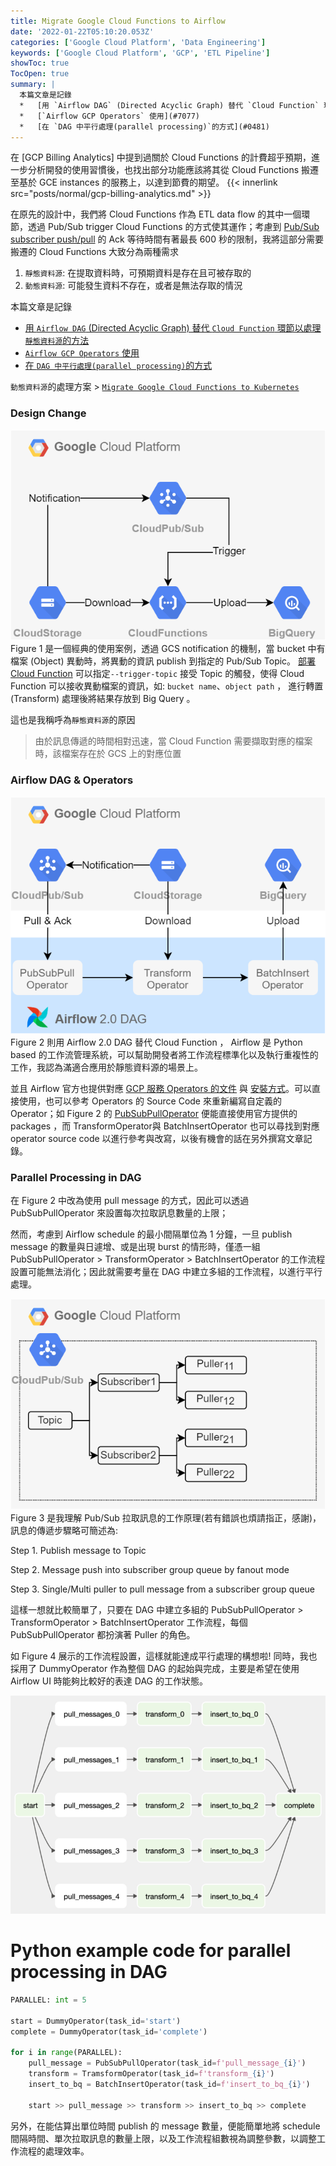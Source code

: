 ```yaml
---
title: Migrate Google Cloud Functions to Airflow
date: '2022-01-22T05:10:20.053Z'
categories: ['Google Cloud Platform', 'Data Engineering']
keywords: ['Google Cloud Platform', 'GCP', 'ETL Pipeline']
showToc: true
TocOpen: true
summary: |
  本篇文章是記錄
  *   [用 `Airflow DAG` (Directed Acyclic Graph) 替代 `Cloud Function` 環節以處理`靜態資料源`的方法](#a63a)
  *   [`Airflow GCP Operators` 使用](#7077)
  *   [在 `DAG 中平行處理(parallel processing)`的方式](#0481)
---
```


在 [GCP Billing Analytics] 中提到過關於 Cloud Functions 的計費超乎預期，進一步分析開發的使用習慣後，也找出部分功能應該將其從 Cloud Functions 搬遷至基於 GCE instances 的服務上，以達到節費的期望。
{{< innerlink src="posts/normal/gcp-billing-analytics.md" >}} 

在原先的設計中，我們將 Cloud Functions 作為 ETL data flow 的其中一個環節，透過 Pub/Sub trigger Cloud Functions 的方式使其運作；考慮到 [Pub/Sub subscriber push/pull](https://cloud.google.com/pubsub/docs/subscriber#push_pull) 的 Ack 等待時間有著最長 600 秒的限制，我將這部分需要搬遷的 Cloud Functions 大致分為兩種需求

1.  `靜態資料源`: 在提取資料時，可預期資料是存在且可被存取的
2.  `動態資料源`: 可能發生資料不存在，或者是無法存取的情況

本篇文章是記錄

*   [用 `Airflow DAG` (Directed Acyclic Graph) 替代 `Cloud Function` 環節以處理`靜態資料源`的方法](#a63a)
*   [`Airflow GCP Operators` 使用](#7077)
*   [在 `DAG 中平行處理(parallel processing)`的方式](#0481)

`動態資料源`的處理方案 > [`Migrate Google Cloud Functions to Kubernetes`](https://medium.com/@zhweiliu/migrate-google-cloud-functions-to-kubernetes-b6f777f6cd25?source=your_stories_page----------------------------------------)

### Design Change

![](/images/normal/migrate-google-cloud-functions-to-airflow/image_0.png)
Figure 1 是一個經典的使用案例，透過 GCS notification 的機制，當 bucket 中有檔案 (Object) 異動時，將異動的資訊 publish 到指定的 Pub/Sub Topic。 [部署 Cloud Function](https://cloud.google.com/functions/docs/calling/pubsub#deploying_your_function) 可以指定`--trigger-topic` 接受 Topic 的觸發，使得 Cloud Function 可以接收異動檔案的資訊，如: `bucket name`、`object path` ， 進行轉置 (Transform) 處理後將結果存放到 Big Query 。

這也是我稱呼為`靜態資料源`的原因

> 由於訊息傳遞的時間相對迅速，當 Cloud Function 需要擷取對應的檔案時，該檔案存在於 GCS 上的對應位置

### Airflow DAG & Operators

![](/images/normal/migrate-google-cloud-functions-to-airflow/image_1.png)
Figure 2 則用 Airflow 2.0 DAG 替代 Cloud Function ， Airflow 是 Python based 的工作流管理系統，可以幫助開發者將工作流程標準化以及執行重複性的工作，我認為滿適合應用於靜態資料源的場景上。

並且 Airflow 官方也提供對應 [GCP 服務 Operators 的文件](https://airflow.apache.org/docs/apache-airflow-providers-google/stable/operators/cloud/index.html) 與 [安裝方式](https://airflow.apache.org/docs/apache-airflow-providers-google/stable/index.html)。可以直接使用，也可以參考 Operators 的 Source Code 來重新編寫自定義的 Operator；如 Figure 2 的 [PubSubPullOperator](https://airflow.apache.org/docs/apache-airflow-providers-google/stable/operators/cloud/pubsub.html#pulling-messages-from-a-pubsub-subscription) 便能直接使用官方提供的 packages ，而 TransformOperator與 BatchInsertOperator 也可以尋找到對應 operator source code 以進行參考與改寫，以後有機會的話在另外撰寫文章記錄。

### Parallel Processing in DAG

在 Figure 2 中改為使用 pull message 的方式，因此可以透過 PubSubPullOperator 來設置每次拉取訊息數量的上限；

然而，考慮到 Airflow schedule 的最小間隔單位為 1 分鐘，一旦 publish message 的數量與日遽增、或是出現 burst 的情形時，僅憑一組 PubSubPullOperator > TransformOperator > BatchInsertOperator 的工作流程設置可能無法消化；因此就需要考量在 DAG 中建立多組的工作流程，以進行平行處理。

![](/images/normal/migrate-google-cloud-functions-to-airflow/image_2.png)
Figure 3 是我理解 Pub/Sub 拉取訊息的工作原理(若有錯誤也煩請指正，感謝)，訊息的傳遞步驟略可簡述為:

Step 1. Publish message to Topic

Step 2. Message push into subscriber group queue by fanout mode

Step 3. Single/Multi puller to pull message from a subscriber group queue

這樣一想就比較簡單了，只要在 DAG 中建立多組的 PubSubPullOperator > TransformOperator > BatchInsertOperator 工作流程，每個 PubSubPullOperator 都扮演著 Puller 的角色。

如 Figure 4 展示的工作流程設置，這樣就能達成平行處理的構想啦! 同時，我也採用了 DummyOperator 作為整個 DAG 的起始與完成，主要是希望在使用 Airflow UI 時能夠比較好的表達 DAG 的工作狀態。

![](/images/normal/migrate-google-cloud-functions-to-airflow/image_3.png)
# Python example code for parallel processing in DAG 
```python
PARALLEL: int = 5

start = DummyOperator(task_id='start')  
complete = DummyOperator(task_id='complete')

for i in range(PARALLEL):  
    pull_message = PubSubPullOperator(task_id=f'pull_message_{i}')  
    transform = TramsformOperator(task_id=f'transform_{i}')  
    insert_to_bq = BatchInsertOperator(task_id=f'insert_to_bq_{i}')  
      
    start >> pull_message >> transform >> insert_to_bq >> complete
```
另外，在能估算出單位時間 publish 的 message 數量，便能簡單地將 schedule 間隔時間、單次拉取訊息的數量上限，以及工作流程組數視為調整參數，以調整工作流程的處理效率。